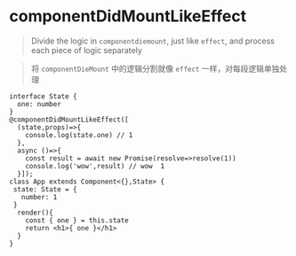 <!--
 * @Author: 邱狮杰
 * @Date: 2021-07-18 00:02:05
 * @LastEditTime: 2021-07-18 00:07:29
 * @FilePath: /highorder_react/docs/decorator/lifeCycle/componentDidMountLikeEffect.md
 * @Description: componentDidMountLikeEffect
-->

# componentDidMountLikeEffect

> Divide the logic in `componentdiemount`, just like `effect`, and process each piece of logic separately

> 将 `componentDieMount` 中的逻辑分割就像 `effect` 一样，对每段逻辑单独处理

```tsx
interface State {
  one: number
}
@componentDidMountLikeEffect([
  (state,props)=>{
    console.log(state.one) // 1
  },
  async ()=>{
    const result = await new Promise(resolve=>resolve(1))
    console.log('wow',result) // wow  1
  }]);
class App extends Component<{},State> {
 state: State = {
   number: 1
 }
  render(){
    const { one } = this.state
    return <h1>{ one }</h1>
  }
}
```
